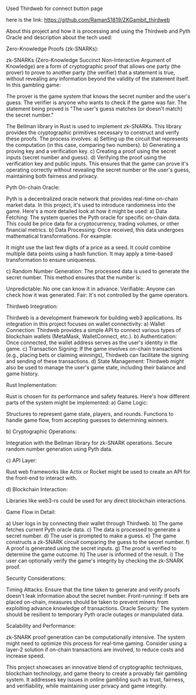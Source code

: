 Used Thirdweb for connect button page 

here is the link:
https://github.com/RamanS1819/ZKGambit_thirdweb



About this project and how it is processing and using the Thirdweb and Pyth Oracle and description about the tech used:


Zero-Knowledge Proofs (zk-SNARKs):

zk-SNARKs (Zero-Knowledge Succinct Non-Interactive Argument of Knowledge) are a form of cryptographic proof that allows one party (the prover) to prove to another party (the verifier) that a statement is true, without revealing any information beyond the validity of the statement itself.
In this gambling game:

The prover is the game system that knows the secret number and the user's guess.
The verifier is anyone who wants to check if the game was fair.
The statement being proved is "The user's guess matches (or doesn't match) the secret number."

The Bellman library in Rust is used to implement zk-SNARKs. This library provides the cryptographic primitives necessary to construct and verify these proofs. The process involves:
a) Setting up the circuit that represents the computation (in this case, comparing two numbers).
b) Generating a proving key and a verification key.
c) Creating a proof using the secret inputs (secret number and guess).
d) Verifying the proof using the verification key and public inputs.
This ensures that the game can prove it's operating correctly without revealing the secret number or the user's guess, maintaining both fairness and privacy.


Pyth On-chain Oracle:

Pyth is a decentralized oracle network that provides real-time on-chain market data. In this project, it's used to introduce randomness into the game. Here's a more detailed look at how it might be used:
a) Data Fetching: The system queries the Pyth oracle for specific on-chain data. This could be price data for a cryptocurrency, trading volumes, or other financial metrics.
b) Data Processing: Once received, this data undergoes mathematical transformations. For example:

It might use the last few digits of a price as a seed.
It could combine multiple data points using a hash function.
It may apply a time-based transformation to ensure uniqueness.

c) Random Number Generation: The processed data is used to generate the secret number. This method ensures that the number is:

Unpredictable: No one can know it in advance.
Verifiable: Anyone can check how it was generated.
Fair: It's not controlled by the game operators.



Thirdweb Integration:

Thirdweb is a development framework for building web3 applications. Its integration in this project focuses on wallet connectivity:
a) Wallet Connection: Thirdweb provides a simple API to connect various types of blockchain wallets (MetaMask, WalletConnect, etc.).
b) Authentication: Once connected, the wallet address serves as the user's identity in the game.
c) Transaction Signing: If the game involves on-chain transactions (e.g., placing bets or claiming winnings), Thirdweb can facilitate the signing and sending of these transactions.
d) State Management: Thirdweb might also be used to manage the user's game state, including their balance and game history.



Rust Implementation:

Rust is chosen for its performance and safety features. Here's how different parts of the system might be implemented:
a) Game Logic:

Structures to represent game state, players, and rounds.
Functions to handle game flow, from accepting guesses to determining winners.

b) Cryptographic Operations:

Integration with the Bellman library for zk-SNARK operations.
Secure random number generation using Pyth data.

c) API Layer:

Rust web frameworks like Actix or Rocket might be used to create an API for the front-end to interact with.

d) Blockchain Interaction:

Libraries like web3-rs could be used for any direct blockchain interactions.




Game Flow in Detail:

a) User logs in by connecting their wallet through Thirdweb.
b) The game fetches current Pyth oracle data.
c) The data is processed to generate a secret number.
d) The user is prompted to make a guess.
e) The game constructs a zk-SNARK circuit comparing the guess to the secret number.
f) A proof is generated using the secret inputs.
g) The proof is verified to determine the game outcome.
h) The user is informed of the result.
i) The user can optionally verify the game's integrity by checking the zk-SNARK proof.



Security Considerations:

Timing Attacks: Ensure that the time taken to generate and verify proofs doesn't leak information about the secret number.
Front-running: If bets are placed on-chain, measures should be taken to prevent miners from exploiting advance knowledge of transactions.
Oracle Security: The system should be resilient to temporary Pyth oracle outages or manipulated data.



Scalability and Performance:

zk-SNARK proof generation can be computationally intensive. The system might need to optimize this process for real-time gaming.
Consider using a layer-2 solution if on-chain transactions are involved, to reduce costs and increase speed.

This project showcases an innovative blend of cryptographic techniques, blockchain technology, and game theory to create a provably fair gambling system. It addresses key issues in online gambling such as trust, fairness, and verifiability, while maintaining user privacy and game integrity.
